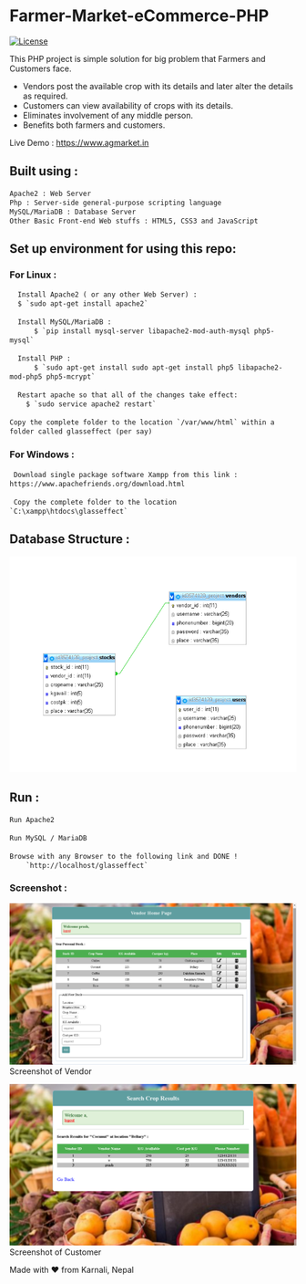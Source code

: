 # Farmer-Market-eCommerce-PHP

[![License](http://img.shields.io/:license-mit-blue.svg?style=flat-square)](https://github.com/CoolBoi567/Farmer-Market-eCommerce-PHP/blob/master/LICENSE)

This PHP project is simple solution for big problem that Farmers and Customers face.
* Vendors post the available crop with its details and later alter the details as required.
* Customers can view availability of crops with its details.
* Eliminates involvement of any middle person.
* Benefits both farmers and customers.

Live Demo : https://www.agmarket.in

## Built using :

	Apache2 : Web Server
	Php : Server-side general-purpose scripting language
	MySQL/MariaDB : Database Server
	Other Basic Front-end Web stuffs : HTML5, CSS3 and JavaScript


## Set up environment for using this repo:

  ### For Linux :
 
	  Install Apache2 ( or any other Web Server) :
  	  $ `sudo apt-get install apache2`
		
	  Install MySQL/MariaDB :
		  $ `pip install mysql-server libapache2-mod-auth-mysql php5-mysql`
		
	  Install PHP :
		  $ `sudo apt-get install sudo apt-get install php5 libapache2-mod-php5 php5-mcrypt`
			
	  Restart apache so that all of the changes take effect:
  		$ `sudo service apache2 restart`
    
    Copy the complete folder to the location `/var/www/html` within a folder called glasseffect (per say)
    
  ### For Windows :
  
     Download single package software Xampp from this link : https://www.apachefriends.org/download.html
     
     Copy the complete folder to the location `C:\xampp\htdocs\glasseffect`


## Database Structure :

![](./database_structure.png?raw=true)


## Run :

	Run Apache2
	
	Run MySQL / MariaDB
	
	Browse with any Browser to the following link and DONE !
		`http://localhost/glasseffect`


### Screenshot :

  ![](./vendor.png)
  Screenshot of Vendor
  
![](./customer.png)
  Screenshot of Customer


Made with ❤️ from Karnali, Nepal

